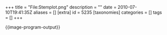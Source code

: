 +++
title = "File:Stemplot.png"
description = ""
date = 2010-07-10T19:41:35Z
aliases = []
[extra]
id = 5235
[taxonomies]
categories = []
tags = []
+++

{{image-program-output}}
